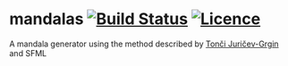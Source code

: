 # mandalas [![Build Status](https://travis-ci.org/nabijaczleweli/mandalas.svg?branch=master)](https://travis-ci.org/nabijaczleweli/mandalas) [![Licence](https://img.shields.io/badge/license-MIT-blue.svg?style=flat)](LICENSE)
A mandala generator using the method described by [Tonči Juričev-Grgin](https://www.facebook.com/tonci.juricevgrgin) and SFML

